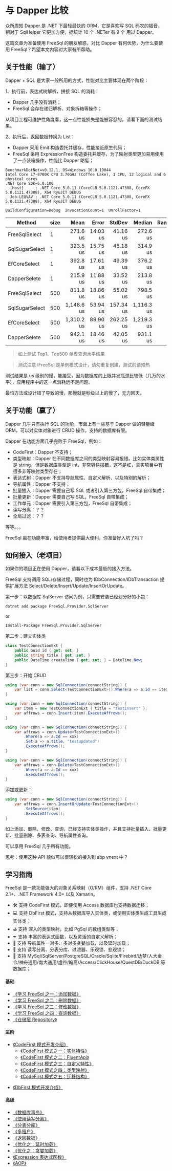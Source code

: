 # 与 Dapper 比较

众所周知 Dapper 是 .NET 下最轻最快的 ORM，它是喜欢写 SQL 码农的福音，相对于 SqlHelper 它更加方便，据统计 10 个 .NETer 有 9 个 用过 Dapper。

这篇文章为准备使用 FreeSql 的朋友解惑，对比 Dapper 有何优势，为什么要使用 FreeSql？希望本文内容对大家有所帮助。

## 关于性能（输了）

Dapper + SQL 是大家一般所用的方式，性能对比主要体现在两个阶段：

1、执行前，表达式树解析，拼接 SQL 的消耗：

- Dapper 几乎没有消耗；
- FreeSql 会存在递归解析、对象拆箱等操作；

从项目工程可维护性角度看，这一点性能损失是能被容忍的，请看下面的测试结果。

2、执行后，返回数据转换为 List：

- Dapper 采用 Emit 构造委托并缓存，性能接近原生代码；
- FreeSql 采用 ExpressionTree 构造委托并缓存，为了映射类型更加易用使用了一点装箱操作，性能比 Dapper 略低；

```shell
BenchmarkDotNet=v0.12.1, OS=Windows 10.0.19044
Intel Core i7-8700K CPU 3.70GHz (Coffee Lake), 1 CPU, 12 logical and 6 physical cores
.NET Core SDK=6.0.100
  [Host]     : .NET Core 5.0.11 (CoreCLR 5.0.1121.47308, CoreFX 5.0.1121.47308), X64 RyuJIT DEBUG
  Job-LEQVAV : .NET Core 5.0.11 (CoreCLR 5.0.1121.47308, CoreFX 5.0.1121.47308), X64 RyuJIT DEBUG

BuildConfiguration=Debug  InvocationCount=1  UnrollFactor=1
```

|         Method | size |       Mean |    Error |    StdDev |     Median | Rank |
|--------------- |----- |-----------:|---------:|----------:|-----------:|-----:|
|  FreeSqlSelect |    1 |   271.6 us | 14.03 us |  41.16 us |   272.6 us |    2 |
| SqlSugarSelect |    1 |   323.5 us | 15.75 us |  45.18 us |   314.9 us |    3 |
|   EfCoreSelect |    1 |   392.8 us | 17.61 us |  49.39 us |   376.2 us |    4 |
|   DapperSelete |    1 |   215.9 us | 11.88 us |  33.52 us |   213.8 us |    1 |
|  FreeSqlSelect |  500 |   811.8 us | 18.86 us |  55.02 us |   798.5 us |    5 |
| SqlSugarSelect |  500 | 1,148.6 us | 53.94 us | 157.34 us | 1,116.3 us |    7 |
|   EfCoreSelect |  500 | 1,310.2 us | 89.90 us | 262.25 us | 1,219.3 us |    8 |
|   DapperSelete |  500 |   942.1 us | 18.46 us |  42.05 us |   931.1 us |    6 |

> 如上测试 Top1、Top500 单表查询水平结果

> 测试注意 IFreeSql 是单例模式设计，请勿重复创建，测试前请预热

测试结果是 us 级别的慢，能接受，因为数据库的上限并发瓶颈比较低（几万的水平），应用程序中的这一点消耗远不是问题。

最怕方法或设计错了导致的慢，那慢就是秒级以上的慢了，无力回天。

## 关于功能（赢了）

Dapper 几乎只有执行 SQL 的功能，市面上有一些基于 Dapper 做的轻量级 ORM，可以对实体对象进行 CRUD 操作，支持的数据库有限。

Dapper 在功能方面几乎完败于 FreeSql，例如：

- CodeFirst：Dapper 不支持；
- 类型映射：Dapper 在不同数据库之间的类型映射容易报错。比如实体类属性是 string，但是数据库类型是 int，非常容易报错，这不是杠，真实项目中有很多非等映射类型存在；
- 表达式树：Dapper 不支持导航属性、自定义解析、以及特别的解析；
- 导航属性：Dapper 不支持；
- 批量插入：Dapper 需要自己写 SQL 或者引入第三方包，FreeSql 自带集成；
- 批量更新：Dapper 需要自己写 SQL，FreeSql 自带集成；
- 工作单元：Dapper 需要引入第三方包，FreeSql 自带集成；
- 读写分离：？？
- 全局过滤：？？

等等。。。

FreeSql 赢在功能丰富，给使用者提供最大便利，你准备好入坑了吗？

## 如何接入（老项目）

如果你的项目正在使用 Dapper，请看以下成本最低的接入方法。

FreeSql 支持调用 SQL/存储过程，同时也为 IDbConnection/IDbTransaction 提供扩展方法 Select/Delete/Insert/Update/InsertOrUpdate。

第一步：以数据库 SqlServer 访问为例，只需要安装已经划分好的小包：

```bash
dotnet add package FreeSql.Provider.SqlServer
```

or

```bash
Install-Package FreeSql.Provider.SqlServer
```

第二步：建立实体类

```csharp
class TestConnectionExt {
    public Guid id { get; set; }
    public string title { get; set; }
    public DateTime createTime { get; set; } = DateTime.Now;
}
```

第三步：开始 CRUD

```csharp
using (var conn = new SqlConnection(connectString)) {
    var list = conn.Select<TestConnectionExt>().Where(a => a.id == item.id).ToList();
}

using (var conn = new SqlConnection(connectString)) {
    var item = new TestConnectionExt { title = "testinsert" };
    var affrows = conn.Insert(item).ExecuteAffrows();
}

using (var conn = new SqlConnection(connectString)) {
    var affrows = conn.Update<TestConnectionExt>()
        .Where(a => a.Id == xxx)
        .Set(a => a.title, "testupdated")
        .ExecuteAffrows();
}

using (var conn = new SqlConnection(connectString)) {
    var affrows = conn.Delete<TestConnectionExt>()
        .Where(a => a.Id == xxx)
        .ExecuteAffrows();
}
```

添加或更新：

```csharp
using (var conn = new SqlConnection(connectString)) {
    var affrows = conn.InsertOrUpdate<TestConnectionExt>()
        .SetSource(item)
        .ExecuteAffrows();
}
```

如上添加、删除、修改、查询，已经支持实体类操作，并且支持批量插入、批量更新、批量删除、多表查询、导航属性查询。

可以享用 FreeSql 几乎所有功能。

思考：使用这种 API 貌似可以很轻松的接入到 abp vnext 中？

## 学习指南

FreeSql 是一款功能强大的对象关系映射（O/RM）组件，支持 .NET Core 2.1+、.NET Framework 4.0+ 以及 Xamarin。

- 🛠 支持 CodeFirst 模式，即便使用 Access 数据库也支持数据迁移；
- 💻 支持 DbFirst 模式，支持从数据库导入实体类，或使用实体类生成工具生成实体类；
- ⛳ 支持 深入的类型映射，比如 PgSql 的数组类型等；
- ✒ 支持 丰富的表达式函数，以及灵活的自定义解析；
- 🏁 支持 导航属性一对多、多对多贪婪加载，以及延时加载；
- 📃 支持 读写分离、分表分库、过滤器、乐观锁、悲观锁；
- 🌳 支持 MySql/SqlServer/PostgreSQL/Oracle/Sqlite/Firebird/达梦/人大金仓/神舟通用/南大通用/虚谷/翰高/Access/ClickHouse/QuestDB/DuckDB 等数据库；

#### 基础

- [《学习 FreeSql 之一：添加数据》](../guide/insert.md)
- [《学习 FreeSql 之二：删除数据》](../guide/delete.md)
- [《学习 FreeSql 之三：修改数据》](../guide/update.md)
- [《学习 FreeSql 之四：查询数据》](../guide/select.md)
- [《仓储层 Repository》](../guide/repository.md)

#### 进阶

- [《CodeFirst 模式开发介绍》](../guide/code-first.md)
  - [《CodeFirst 模式之一：实体特性》](../guide/entity-attribute.md)
  - [《CodeFirst 模式之二：FluentApi》](../guide/fluent-api.md)
  - [《CodeFirst 模式之三：自定义特性》](../guide/custom-attribute.md)
  - [《CodeFirst 模式之四：类型映射》](../guide/type-mapping.md)
  - [《CodeFirst 模式之五：迁移结构》](../guide/code-first.md#迁移结构)

* [《DbFirst 模式开发介绍》](../guide/db-first.md)

#### 高级

- [《数据库事务》](../guide/transaction.md)
- [《使用读写分离》](../guide/read-write-splitting.md)
- [《分表分库》](../guide/sharding.md)
- [《多租户》](../guide/multi-tenancy.md)
- [《返回数据》](../guide/select-return-data.md)
- [《优化之：延时加载》](../guide/select-lazy-loading.md)
- [《优化之：贪婪加载》](../guide/select-include.md)
- [《Expression 表达式函数》](../guide/expression-function.md)
- [《AOP》](../guide/aop.md)
